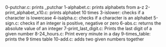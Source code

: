 0-putchar.c: prints _putchar
1-alphabet.c: prints alphabets from a-z
2-print_alphabet_x10.c: prints alphabet 10 times
3-islower: checks if a character is lowercase
4-isalpha.c: checks if a character is an alphabet
5-sign.c: checks if an integer is positive, negative or zero
6-abs.c: returns the absolute value of an integer
7-print_last_digit.c: Prints the last digit of a given number
8-24_hours.c: Print every minute in a day
9-times_table: prints the 9 times table
10-add.c: adds two given numbers together
